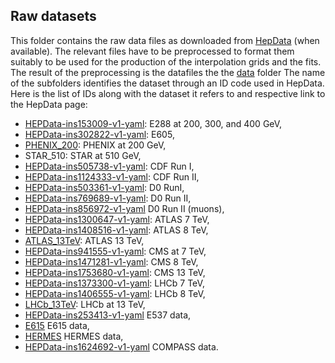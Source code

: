 ## Raw datasets

This folder contains the raw data files as downloaded from
[HepData](https://www.hepdata.net) (when available). The relevant files have to be
preprocessed to format them suitably to be used for the production of
the interpolation grids and the fits. The result of the preprocessing
is the datafiles the the [data](../data/README.md) folder The name of the
subfolders identifies the dataset through an ID code used in HepData. 
Here is the list of IDs along with the dataset it refers to and respective
link to the HepData page:

- [HEPData-ins153009-v1-yaml](https://www.hepdata.net/search/?q=ins153009): E288 at 200, 300, and 400 GeV,
- [HEPData-ins302822-v1-yaml](https://www.hepdata.net/search/?q=ins302822): E605,
- [PHENIX_200](https://arxiv.org/pdf/1805.02448.pdf): PHENIX at 200 GeV,
- STAR_510: STAR at 510 GeV,
- [HEPData-ins505738-v1-yaml](https://www.hepdata.net/search/?q=ins505738): CDF Run I,
- [HEPData-ins1124333-v1-yaml](https://www.hepdata.net/search/?q=ins1124333): CDF Run II,
- [HEPData-ins503361-v1-yaml](https://www.hepdata.net/search/?q=ins503361): D0 RunI,
- [HEPData-ins769689-v1-yaml](https://www.hepdata.net/search/?q=ins769689): D0 Run II,
- [HEPData-ins856972-v1-yaml](https://www.hepdata.net/search/?q=ins856972) D0 Run II (muons),
- [HEPData-ins1300647-v1-yaml](https://www.hepdata.net/search/?q=ins1300647): ATLAS 7 TeV,
- [HEPData-ins1408516-v1-yaml](https://www.hepdata.net/search/?q=ins1408516): ATLAS 8 TeV,
- [ATLAS_13TeV](http://arxiv.org/pdf/1912.02844.pdf): ATLAS 13 TeV,
- [HEPData-ins941555-v1-yaml](https://www.hepdata.net/search/?q=ins941555): CMS at 7 TeV,
- [HEPData-ins1471281-v1-yaml](https://www.hepdata.net/search/?q=ins1471281): CMS 8 TeV,
- [HEPData-ins1753680-v1-yaml](https://www.hepdata.net/record/ins1753680): CMS 13 TeV,
- [HEPData-ins1373300-v1-yaml](https://www.hepdata.net/search/?q=ins1373300): LHCb 7 TeV,
- [HEPData-ins1406555-v1-yaml](https://www.hepdata.net/search/?q=ins1406555): LHCb 8 TeV,
- [LHCb_13TeV](https://arxiv.org/pdf/1607.06495.pdf): LHCb at 13 TeV,
- [HEPData-ins253413-v1-yaml](https://www.hepdata.net/record/ins253413) E537 data,
- [E615](https://www.hepdata.net/record/ins280845) E615 data,
- [HERMES](http://hermesmults.appspot.com) HERMES data,
- [HEPData-ins1624692-v1-yaml](https://www.hepdata.net/record/ins1624692) COMPASS data.
<!--- [HEPData-ins1208547-v1-yaml](https://www.hepdata.net/record/ins1208547) HERMES data. --->
